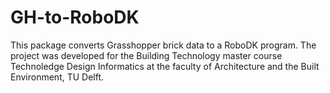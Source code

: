 # GH-to-RoboDK
This package converts Grasshopper brick data to a RoboDK program. The project was developed for the Building Technology master course Technoledge Design Informatics at the faculty of Architecture and the Built Environment, TU Delft.
